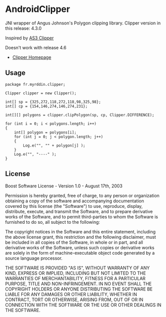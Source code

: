 # AndroidClipper

JNI wrapper of Angus Johnson's Polygon clipping library.
Clipper version in this release: 4.3.0

Inspired by [AS3 Clipper](https://github.com/Flassari/as3clipper)

Doesn't work with release 4.6

* [Clipper Homepage](http://angusj.com/delphi/clipper.php)

## Usage

	package fr.myrddin.clipper;
	
	Clipper clipper = new Clipper();
        
    int[] sp = {325,272,118,272,118,98,325,98};
    int[] cp = {154,146,274,146,274,231};
    
    int[][] polygons = clipper.clipPolygon(sp, cp, Clipper.DIFFERENCE);
    
    for (int i = 0; i < polygons.length; i++) 
    {
        int[] polygon = polygons[i];
    	for (int j = 0; j < polygon.length; j++) 
    	{
    		Log.e("", "" + polygon[j] );
        }
    	Log.e("", "----" );
    }

## License

Boost Software License - Version 1.0 - August 17th, 2003

Permission is hereby granted, free of charge, to any person or organization
obtaining a copy of the software and accompanying documentation covered by
this license (the "Software") to use, reproduce, display, distribute,
execute, and transmit the Software, and to prepare derivative works of the
Software, and to permit third-parties to whom the Software is furnished to
do so, all subject to the following:

The copyright notices in the Software and this entire statement, including
the above license grant, this restriction and the following disclaimer,
must be included in all copies of the Software, in whole or in part, and
all derivative works of the Software, unless such copies or derivative
works are solely in the form of machine-executable object code generated by
a source language processor.

THE SOFTWARE IS PROVIDED "AS IS", WITHOUT WARRANTY OF ANY KIND, EXPRESS OR
IMPLIED, INCLUDING BUT NOT LIMITED TO THE WARRANTIES OF MERCHANTABILITY,
FITNESS FOR A PARTICULAR PURPOSE, TITLE AND NON-INFRINGEMENT. IN NO EVENT
SHALL THE COPYRIGHT HOLDERS OR ANYONE DISTRIBUTING THE SOFTWARE BE LIABLE
FOR ANY DAMAGES OR OTHER LIABILITY, WHETHER IN CONTRACT, TORT OR OTHERWISE,
ARISING FROM, OUT OF OR IN CONNECTION WITH THE SOFTWARE OR THE USE OR OTHER
DEALINGS IN THE SOFTWARE.